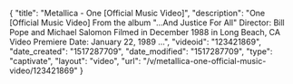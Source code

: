{
    "title": "Metallica - One [Official Music Video]",
    "description": "One [Official Music Video] From the album \"...And Justice For All\" Director: Bill Pope and Michael Salomon Filmed in December 1988 in Long Beach, CA Video Premiere Date: January 22, 1989 ...",
    "videoid": "123421869",
    "date_created": "1517287709",
    "date_modified": "1517287709",
    "type": "captivate",
    "layout": "video",
    "url": "\/v\/metallica-one-official-music-video\/123421869"
}